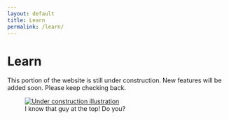 ```yaml
---
layout: default
title: Learn
permalink: /learn/
---
```


<div class="section-intro">
  <h1>Learn</h1>
  <p>This portion of the website is still under construction. New features will be added soon. Please keep checking back.</p>
  <figure class="under-construction-figure">
    <a class="under-construction-link" href="{{ '/tabs/data/media/Under_Construction.png' | relative_url }}" target="_blank" rel="noopener noreferrer">
      <img class="under-construction-image" src="{{ '/tabs/data/media/Under_Construction.png' | relative_url }}" alt="Under construction illustration" loading="lazy">
    </a>
    <figcaption>I know that guy at the top! Do you?</figcaption>
  </figure>
  
</div>
